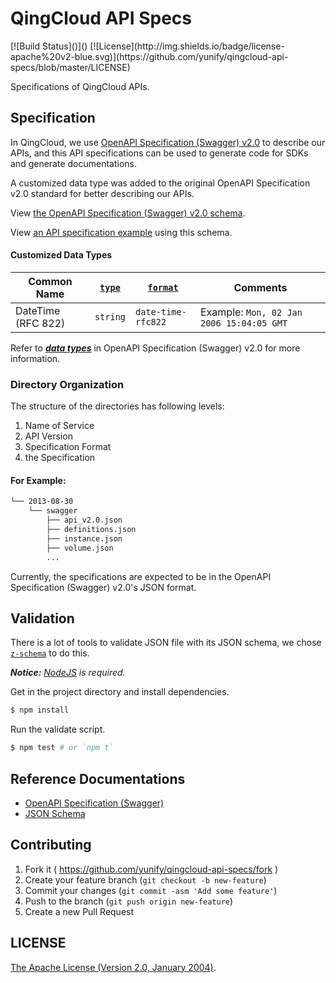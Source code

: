 # QingCloud API Specs

<span style="display: inline-block">
[![Build Status]()]()
[![License](http://img.shields.io/badge/license-apache%20v2-blue.svg)](https://github.com/yunify/qingcloud-api-specs/blob/master/LICENSE)
</span>

Specifications of QingCloud APIs.

## Specification

In QingCloud, we use [OpenAPI Specification (Swagger) v2.0](http://swagger.io) to describe our APIs, and this API specifications can be used to generate code for SDKs and generate documentations.

A customized data type was added to the original OpenAPI Specification v2.0 standard for better describing our APIs.

View [the OpenAPI Specification (Swagger) v2.0 schema](./api_spec_schema_swagger_v2.0.json).

View [an API specification example](./api_spec_example_swagger_v2.0.json) using this schema.

#### Customized Data Types

| Common Name | [`type`](https://github.com/OAI/OpenAPI-Specification/blob/master/versions/2.0.md#dataTypeType) | [`format`](https://github.com/OAI/OpenAPI-Specification/blob/master/versions/2.0.md#dataTypeFormat) | Comments |
|--------------------|----------|--------------------|--------------------------------------------|
| DateTime (RFC 822) | `string` | `date-time-rfc822` | Example: `Mon, 02 Jan 2006 15:04:05 GMT` |

Refer to [___data types___](https://github.com/OAI/OpenAPI-Specification/blob/master/versions/2.0.md#data-types) in OpenAPI Specification (Swagger) v2.0 for more information.

### Directory Organization

The structure of the directories has following levels:

1. Name of Service
2. API Version
3. Specification Format
4. the Specification

#### For Example:

``` bash
└── 2013-08-30
    └── swagger
        ├── api_v2.0.json
        ├── definitions.json
        ├── instance.json
        ├── volume.json
        ...
```

Currently, the specifications are expected to be in the OpenAPI Specification (Swagger) v2.0's JSON format.

## Validation

There is a lot of tools to validate JSON file with its JSON schema, we chose [`z-schema`](https://github.com/zaggino/z-schema) to do this.

___Notice:___ _[NodeJS](https://nodejs.org/en/) is required._

Get in the project directory and install dependencies.

``` bash
$ npm install
```

Run the validate script.

``` bash
$ npm test # or `npm t`
```

## Reference Documentations

- [OpenAPI Specification (Swagger)](http://swagger.io)
- [JSON Schema](http://json-schema.org)

## Contributing

1. Fork it ( https://github.com/yunify/qingcloud-api-specs/fork )
2. Create your feature branch (`git checkout -b new-feature`)
3. Commit your changes (`git commit -asm 'Add some feature'`)
4. Push to the branch (`git push origin new-feature`)
5. Create a new Pull Request


## LICENSE

[The Apache License (Version 2.0, January 2004)](http://www.apache.org/licenses/LICENSE-2.0.html).
